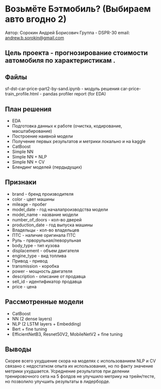 #  Возьмёте Бэтмобиль? (Выбираем авто вгодно 2)
Автор: Сорокин Андрей Борисович
Группа - DSPR-30
email: andrew.b.sorokin@gmail.com

## Цель проекта - прогнозирование стоимости автомобиля по характеристикам .
## Файлы
sf-dst-car-price-part2-by-sand.ipynb - модуль решения
car-price-train_profile.html - pandas profiler report (for EDA)

## План решения
- EDA
- Подготовка данных к работе (очистка, кодирование, масштабирование)
- Построение наивной модели
- Получение первых результатов и метрики локально и на kaggle 
- CatBoost
- Simple NN 
- Simple NN + NLP
- Simple NN + CV
- Блендинг моделей (пердыдущих)

## Признаки
- brand - бренд производителя
- color - цвет машины
- mileage - пробег
- model_date - год началапроизводства модели
- model_name - название модели
- number_of_doors - кол-во дверей
- production_date - год выпуска машины
- Владельцы - кол-во владельцев
- ПТС - наличие оригинала ПТС
- Руль - прворульная/леворульная
- body_type  - тип кузова
- displacement - объем двигателя
- engine_type - вид топлива
- Привод - привод
- transmission - коробка
- power - мощность двигателя
- description  - описание от продавца
- sell_id  - идентификатор продавца
- price  - цена                                                            

## Рассмотренные модели
- CatBoost
- NN (2 dense layers)
- NLP (2 LSTM layers + Embedding)
- Bert + fine tuning
- EfficientNetB3, Resnet50V2, MobileNetV2 + fine tuning

## Выводы
Скорее всего ухудшение скора на моделях с использованием NLP и CV связано с недостатком опыта их использования, но по факту значение метрики ухудшается.
Усреднение результатов при делении тренировочного сета на 5 фолдов не улучшило метрику на трейн/тесте, но позволило улучшить результаты в лидерборде.
